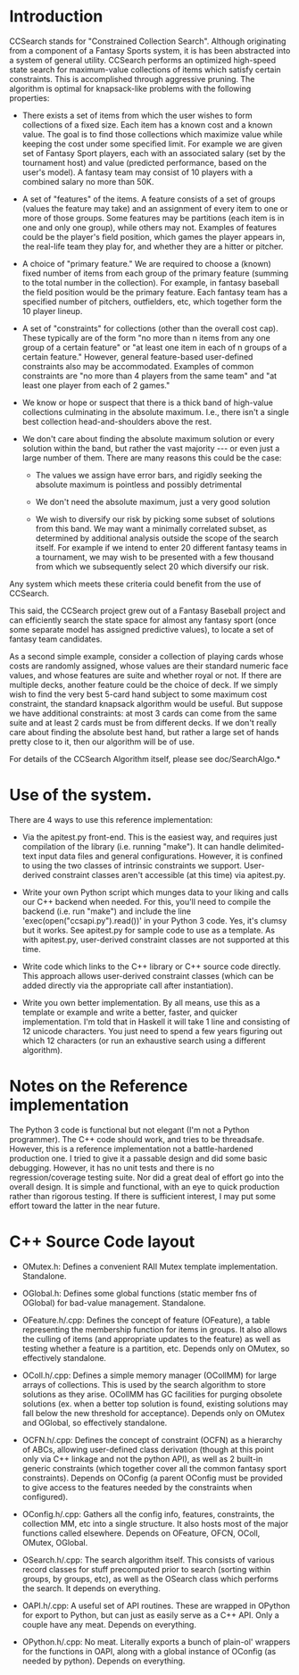 # Introduction

CCSearch stands for "Constrained Collection Search".  Although originating from a component of a Fantasy Sports system, it is has been abstracted into a system of general utility.  CCSearch performs an optimized high-speed state search for maximum-value collections of items which satisfy certain constraints.  This is accomplished through aggressive pruning.  The algorithm is optimal for knapsack-like problems with the following properties:

* There exists a set of items from which the user wishes to form collections of a fixed size.  Each item has a known cost and a known value.  The goal is to find those collections which maximize value while keeping the cost under some specified limit.  For example we are given set of Fantasy Sport players,  each with an associated salary (set by the tournament host) and value (predicted performance, based on the user's model).  A fantasy team may consist of 10 players with a combined salary no more than 50K.  

* A set of "features" of the items.  A feature consists of a set of groups (values the feature may take) and an assignment of every item to one or more of those groups.  Some features may be partitions (each item is in one and only one group), while others may not.  Examples of features could be the player's field position, which games the player appears in, the real-life team they play for, and whether they are a hitter or pitcher.

* A choice of "primary feature."  We are required to choose a (known) fixed number of items from each group of the primary feature (summing to the total number in the collection).  For example, in fantasy baseball the field position would be the primary feature.  Each fantasy team has a specified number of pitchers, outfielders, etc, which together form the 10 player lineup.

* A set of "constraints" for collections (other than the overall cost cap).  These typically are of the form "no more than n items from any one group of a certain feature" or "at least one item in each of n groups of a certain feature."  However, general feature-based user-defined constraints also may be accommodated.  Examples of common constraints are "no more than 4 players from the same team" and "at least one player from each of 2 games." 

* We know or hope or suspect that there is a thick band of high-value collections culminating in the absolute maximum.  I.e., there isn't a single best collection head-and-shoulders above the rest.

* We don't care about finding the absolute maximum solution or every solution within the band, but rather the vast majority --- or even just a large number of them.  There are many reasons this could be the case:

	* The values we assign have error bars, and rigidly seeking the absolute maximum is pointless and possibly detrimental

	* We don't need the absolute maximum, just a very good solution

	* We wish to diversify our risk by picking some subset of solutions from this band.  We may want a minimally correlated subset, as determined by additional analysis outside the scope of the search itself. For example if we intend to enter 20 different fantasy teams in a tournament, we may wish to be presented with a few thousand from which we subsequently select 20 which diversify our risk. 

Any system which meets these criteria could benefit from the use of CCSearch.  

This said, the CCSearch project grew out of a Fantasy Baseball project and can efficiently search the state space for almost any fantasy sport (once some separate model has assigned predictive values), to locate a set of fantasy team candidates.  

As a second simple example, consider a collection of playing cards whose costs are randomly assigned, whose values are their standard numeric face values, and whose features are suite and whether royal or not.  If there are multiple decks, another feature could be the choice of deck.  If we simply wish to find the very best 5-card hand subject to some maximum cost constraint, the standard knapsack algorithm would be useful.  But suppose we have additional constraints: at most 3 cards can come from the same suite and at least 2 cards must be from different decks.  If we don't really care about finding the absolute best hand, but rather a large set of hands pretty close to it, then our algorithm will be of use.  

For details of the CCSearch Algorithm itself, please see doc/SearchAlgo.*

# Use of the system.  

There are 4 ways to use this reference implementation:

* Via the apitest.py front-end.  This is the easiest way, and requires just compilation of the library (i.e. running "make").  It can handle delimited-text input data files and general configurations.  However, it is confined to using the two classes of intrinsic constraints we support.  User-derived constraint classes aren't accessible (at this time) via apitest.py.

* Write your own Python script which munges data to your liking and calls our C++ backend when needed.  For this, you'll need to compile the backend (i.e. run "make") and include the line 'exec(open("ccsapi.py").read())' in your Python 3 code.  Yes, it's clumsy but it works.  See apitest.py for sample code to use as a template.  As with apitest.py, user-derived constraint classes are not supported at this time.

* Write code which links to the C++ library or C++ source code directly.  This approach allows user-derived constraint classes (which can be added directly via the appropriate call after instantiation).  

* Write you own better implementation.  By all means, use this as a template or example and write a better, faster, and quicker implementation.  I'm told that in Haskell it will take 1 line and consisting of 12 unicode characters.  You just need to spend a few years figuring out which 12 characters (or run an exhaustive search using a different algorithm).

# Notes on the Reference implementation

The Python 3 code is functional but not elegant (I'm not a Python programmer).  The C++ code should work, and tries to be threadsafe.  However, this is a reference implementation not a battle-hardened production one.  I tried to give it a passable design and did some basic debugging.  However, it has no unit tests and there is no regression/coverage testing suite.  Nor did a great deal of effort go into the overall design.  It is simple and functional, with an eye to quick production rather than rigorous testing.  If there is sufficient interest, I may put some effort toward the latter in the near future.  

# C++ Source Code layout

* OMutex.h:		Defines a convenient RAII Mutex template implementation.  Standalone.

* OGlobal.h:		Defines some global functions (static member fns of OGlobal) for bad-value management.  Standalone.

* OFeature.h/.cpp:	Defines the concept of feature (OFeature), a table representing the membership function for items in groups.  It also allows the culling of items (and appropriate updates to the feature) as well as testing whether a feature is a partition, etc.  Depends only on OMutex, so effectively standalone. 

* OColl.h/.cpp:		Defines a simple memory manager (OCollMM) for large arrays of collections.  This is used by the search algorithm to store solutions as they arise.  OCollMM has GC facilities for purging obsolete solutions (ex. when a better top solution is found, existing solutions may fall below the new threshold for acceptance).  Depends only on OMutex and OGlobal, so effectively standalone.

* OCFN.h/.cpp:		Defines the concept of constraint (OCFN) as a hierarchy of ABCs, allowing user-defined class derivation (though at this point only via C++ linkage and not the python API), as well as 2 built-in generic constraints (which together cover all the common fantasy sport constraints).  Depends on OConfig (a parent OConfig must be provided to give access to the features needed by the constraints when configured). 

* OConfig.h/.cpp:	Gathers all the config info, features, constraints, the collection MM, etc into a single structure.  It also hosts most of the major functions called elsewhere.  Depends on OFeature, OFCN, OColl, OMutex, OGlobal.  

* OSearch.h/.cpp:	The search algorithm itself.  This consists of various record classes for stuff precomputed prior to search (sorting within groups, by groups, etc), as well as the OSearch class which performs the search.  It depends on everything.  

* OAPI.h/.cpp:		A useful set of API routines.  These are wrapped in OPython for export to Python, but can just as easily serve as a C++ API.  Only a couple have any meat.  Depends on everything. 

* OPython.h/.cpp:	No meat.  Literally exports a bunch of plain-ol' wrappers for the functions in OAPI, along with a global instance of OConfig (as needed by python).  Depends on everything.

